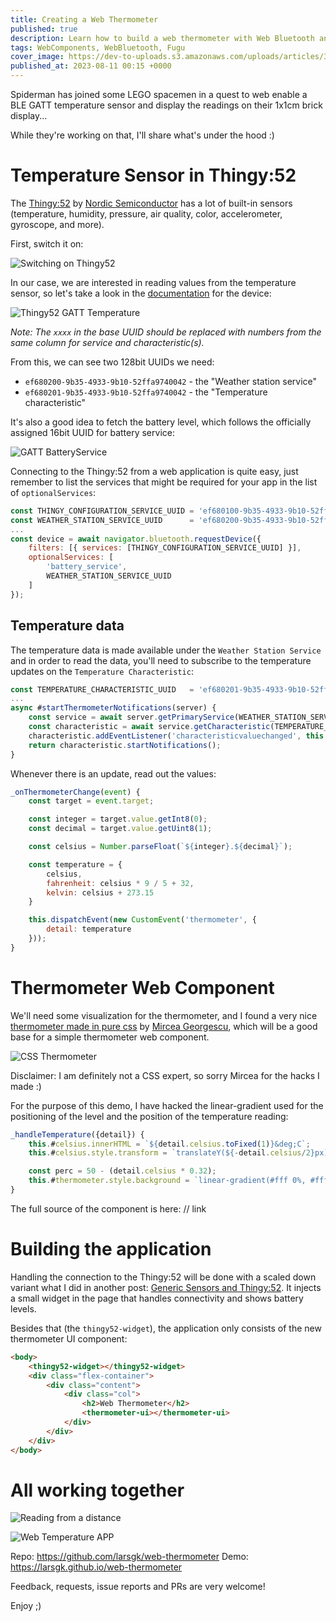 ```yaml
---
title: Creating a Web Thermometer
published: true
description: Learn how to build a web thermometer with Web Bluetooth and Web Components
tags: WebComponents, WebBluetooth, Fugu
cover_image: https://dev-to-uploads.s3.amazonaws.com/uploads/articles/3w78v9cspnq5v9mgwljc.jpg
published_at: 2023-08-11 00:15 +0000
---
```


Spiderman has joined some LEGO spacemen in a quest to web enable a BLE GATT temperature sensor and display the readings on their 1x1cm brick display...

While they're working on that, I'll share what's under the hood :)

# Temperature Sensor in Thingy:52

The [Thingy:52](https://www.nordicsemi.com/Products/Development-hardware/Nordic-Thingy-52) by [Nordic Semiconductor](https://www.nordicsemi.com/) has a lot of built-in sensors (temperature, humidity, pressure, air quality, color, accelerometer, gyroscope, and more).

First, switch it on:

![Switching on Thingy52](https://dev-to-uploads.s3.amazonaws.com/uploads/articles/4oin812qhzvy790lrhhb.jpg)

In our case, we are interested in reading values from the temperature sensor, so let's take a look in the [documentation](https://nordicsemiconductor.github.io/Nordic-Thingy52-FW/documentation/firmware_architecture.html) for the device:

![Thingy52 GATT Temperature](https://dev-to-uploads.s3.amazonaws.com/uploads/articles/s8049wrxzvqmh9s98rjq.png)

*Note: The `xxxx` in the base UUID should be replaced with numbers from the same column for service and characteristic(s).*

From this, we can see two 128bit UUIDs we need:

* `ef680200-9b35-4933-9b10-52ffa9740042` - the "Weather station service"
* `ef680201-9b35-4933-9b10-52ffa9740042` - the "Temperature characteristic"

It's also a good idea to fetch the battery level, which follows the officially assigned 16bit UUID for battery service:

![GATT BatteryService](https://dev-to-uploads.s3.amazonaws.com/uploads/articles/6i5cqcz3e15j0e3h36z0.png)

Connecting to the Thingy:52 from a web application is quite easy, just remember to list the services that might be required for your app in the list of `optionalServices`:

```javascript
const THINGY_CONFIGURATION_SERVICE_UUID = 'ef680100-9b35-4933-9b10-52ffa9740042';
const WEATHER_STATION_SERVICE_UUID      = 'ef680200-9b35-4933-9b10-52ffa9740042';
...
const device = await navigator.bluetooth.requestDevice({
    filters: [{ services: [THINGY_CONFIGURATION_SERVICE_UUID] }],
    optionalServices: [
        'battery_service',
        WEATHER_STATION_SERVICE_UUID
    ]
});
```

## Temperature data

The temperature data is made available under the `Weather Station Service` and in order to read the data, you'll need to subscribe to the temperature updates on the `Temperature Characteristic`:

```javascript
const TEMPERATURE_CHARACTERISTIC_UUID   = 'ef680201-9b35-4933-9b10-52ffa9740042';
...
async #startThermometerNotifications(server) {
    const service = await server.getPrimaryService(WEATHER_STATION_SERVICE_UUID);
    const characteristic = await service.getCharacteristic(TEMPERATURE_CHARACTERISTIC_UUID);
    characteristic.addEventListener('characteristicvaluechanged', this.#onThermometerChange.bind(this));
    return characteristic.startNotifications();
}
```

Whenever there is an update, read out the values:

```javascript
_onThermometerChange(event) {
    const target = event.target;

    const integer = target.value.getInt8(0);
    const decimal = target.value.getUint8(1);

    const celsius = Number.parseFloat(`${integer}.${decimal}`);

    const temperature = {
        celsius,
        fahrenheit: celsius * 9 / 5 + 32,
        kelvin: celsius + 273.15
    }

    this.dispatchEvent(new CustomEvent('thermometer', {
        detail: temperature
    }));
}
```

# Thermometer Web Component

We'll need some visualization for the thermometer, and I found a very nice [thermometer made in pure css](https://jsfiddle.net/mirceageorgescu/gBW3Y/) by [Mircea Georgescu](https://github.com/mirceageorgescu), which will be a good base for a simple thermometer web component.

![CSS Thermometer](https://dev-to-uploads.s3.amazonaws.com/uploads/articles/cnrnc73s1mt6hkx9e5o4.png)

Disclaimer: I am definitely not a CSS expert, so sorry Mircea for the hacks I made :)

For the purpose of this demo, I have hacked the linear-gradient used for the positioning of the level and the position of the temperature reading:

```javascript
_handleTemperature({detail}) {
    this.#celsius.innerHTML = `${detail.celsius.toFixed(1)}&deg;C`;
    this.#celsius.style.transform = `translateY(${-detail.celsius/2}px)`;

    const perc = 50 - (detail.celsius * 0.32);
    this.#thermometer.style.background = `linear-gradient(#fff 0%, #fff ${perc}%, #d00 ${perc}%, #d00 100%)`
}
```

The full source of the component is here: // link

# Building the application

Handling the connection to the Thingy:52 will be done with a scaled down variant what I did in another post: [Generic Sensors and Thingy:52](https://dev.to/denladeside/generic-sensors-and-thingy52-9oa).  It injects a small widget in the page that handles connectivity and shows battery levels.

Besides that (the `thingy52-widget`), the application only consists of the new thermometer UI component:

```html
<body>
    <thingy52-widget></thingy52-widget>
    <div class="flex-container">
        <div class="content">
            <div class="col">
                <h2>Web Thermometer</h2>
                <thermometer-ui></thermometer-ui>
            </div>
        </div>
    </div>
</body>
```

# All working together

![Reading from a distance](https://dev-to-uploads.s3.amazonaws.com/uploads/articles/9nht0kcb24hhavwoptla.jpg)

![Web Temperature APP](https://dev-to-uploads.s3.amazonaws.com/uploads/articles/jaik84a80elshjo3h6gr.png)

Repo: https://github.com/larsgk/web-thermometer
Demo: https://larsgk.github.io/web-thermometer

Feedback, requests, issue reports and PRs are very welcome!

Enjoy ;)